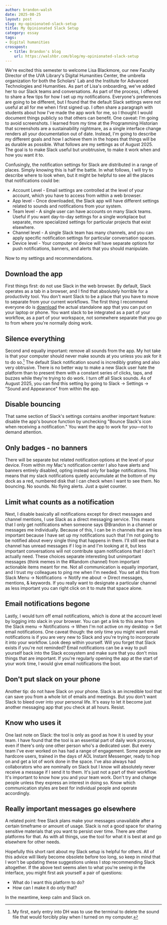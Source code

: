 ```yaml
---
author: brandon-walsh
date: 2025-08-25
layout: post
slug: my-opinionated-slack-setup
title: My Opinionated Slack Setup
category: essay
tags:
- Digital humanities
crosspost:
  - title: Brandon's blog
    url: https://walshbr.com/blog/my-opinionated-slack-setup
---
```

We're excited this semester to welcome Lisa Blackmore, our new Faculty Director of the UVA Library's Digital Humanities Center, the umbrella organization for both the Scholars' Lab and the Institute for Advanced Technologies and Humanities. As part of Lisa's onboarding, we've added her to our Slack teams and conversations. As part of the process, I offered to share a few tips for how I set up my notifications. Everyone's preferences are going to be different, but I found that the default Slack settings were not useful at all for me when I first signed up. I often share a paragraph with students about how I've made the app work for me, so I thought I would document things publicly so that others can benefit. One caveat: I'm going to avoid screenshots. I learned from my time at the Programming Historian that screenshots are a sustainability nightmare, as a single interface change renders all your documentation out of date. Instead, I'm going to describe my different goals and how I achieve them in the hopes that things will be as durable as possible. What follows are my settings as of August 2025. The goal is to make Slack useful but unobtrusive, to make it work when and how you want it to. 

Confusingly, the notification settings for Slack are distributed in a range of places. Simply knowing this is half the battle. In what follows, I will try to describe where to look when, but it might be helpful to see all the places that notifications could be:

* Account Level - Email settings are controlled at the level of your account, which you have to access from within a web browser.
* App level - Once downloaded, the Slack app will have different settings related to sounds and notifications from your system.
* Team level - A single user can have accounts on many Slack teams. Useful if you want day-to-day settings for a single workplace but separate, more specialized settings for particular projects that exist elsewhere.
* Channel level - A single Slack team has many channels, and you can apply specific notification settings for particular conversation spaces.
* Device level - Your computer or device will have separate options for push notifications, banners, and alerts that you should manipulate.

Now to my settings and recommendations.

## Download the app

First things first: do not use Slack in the web browser. By default, Slack operates as a tab in a browser, and I find that absolutely horrible for a productivity tool. You don't want Slack to be a place that you have to move to separate from your current workflows. The first thing I recommend everyone do is [download](https://slack.com/downloads) the actual standalone app that you can put on your laptop or phone. You want slack to be integrated as a part of your workflow, as a part of your workspace, not somewhere separate that you go to from where you're normally doing work. 

## Silence everything

Second and equally important: remove all sounds from the app. My hot take is that your computer should never make sounds at you unless you ask for it to do so.[^1] The default Slack notification sound is incredibly grating and also very obtrusive. 
There is no better way to make a new Slack user hate the platform than to present them with a constant series of clicks, taps, and buzzes while they're trying to do work. I turn off all Slack sounds. As of August 2025, you can find this setting by going to Slack -> Settings -> "Sound and Appearance" from within the app. 

## Disable bouncing

That same section of Slack's settings contains another important feature: disable the app's bounce function by unchecking "Bounce Slack's icon when receiving a notification." You want the app to work for you—not to demand attention. 

## Only badges - no banners

There will be separate but related notification options at the level of your device. From within my Mac's notification center I also have alerts and banners entirely disabled, opting instead only for badge notifications. This means that my slack notifications quietly accumulate at the bottom of my dock as a red, numbered disk that I can check when I want to see them. No bouncing. No sounds. No flying alerts. Just a quiet counter. 

## Limit what counts as a notification

Next, I disable basically all notifications except for direct messages and channel mentions, I use Slack as a direct messaging service. This means that I only get notifications when someone says @Brandon in a channel or messages me individually. Because of this, I can be in channels that are less important because I have set up my notifications such that I'm not going to be notified about every single thing that happens in them. I'll still see that a channel has unread messages if I log in and I'm looking at it, but less important conversations will not contribute spam notifications that I don't actually need. These choices separate interesting but unimportant messages (think memes in the #Random channel) from important actionable items meant for me. Not all communication is equally important, and I trust my colleagues to ping me when I'm needed. You set all this from Slack Menu -> Notifications -> Notify me about -> Direct messages, mentions, & keywords. If you really want to designate a particular channel as less important you can right click on it to mute that space alone.

## Email notifications begone

Lastly, I would turn off email notifications, which is done at the account level by logging into slack in your browser. You can get a link to this area from the Slack menu -> Notifications -> When I'm not active on my desktop -> Set email notifications. One caveat though: the only time you might want email notifications is if you are very new to Slack and you're trying to incorporate it into your workflow. Look deep within yourself. Will you forget that Slack exists if you're not reminded? Email notifications can be a way to pull yourself back into the Slack ecosystem and make sure that you don't miss things that are important. If you're regularly opening the app at the start of your work time, I would give email notifications the boot. 

## Don't put slack on your phone

Another tip: do not have Slack on your phone. Slack is an incredible tool that can save you from a whole lot of emails and  meetings. But you don't want Slack to bleed over into your personal life. It's easy to let it become just another messaging app that you check at all hours. Resist.

## Know who uses it

One last note on Slack: the tool is only as good as how it is used by your team. I have found that the tool is an essential part of daily work process, even if there's only one other person who's a dedicated user. But every team I've ever worked on has had a range of engagement. Some people are hardcore users, trained in the days of AOL Instant Messenger, ready to hop on and get a lot of work done in the space. I've also always had collaborators who are nominally on Slack but I know will absolutely never receive a message if I send it to them. It's just not a part of their workflow. It's important to know how you and your team work. Don't try and change people unless they express an interest in doing so. Know which communication styles are best for individual people and operate accordingly. 

## Really important messages go elsewhere

A related point: free Slack plans make your messages unavailable after a certain timeframe or amount of usage. Slack is not a good space for sharing sensitive materials that you want to persist over time. There are other platforms for that. As with all things, use the tool for what it is best at and go elsewhere for other needs. 

Hopefully this short rant about my Slack setup is helpful for others. All of this advice will likely become obsolete before too long, so keep in mind that I won't be updating these suggestions unless I stop recommending Slack altogether. If the above text seems alien to what you're seeing in the interface, you might first ask yourself a pair of questions: 

* What do I want this platform to do? 
* How can I make it do only that?

In the meantime, keep calm and Slack on. 

[^1]: My first, early entry into DH was to use the terminal to delete the sound file that would forcibly play when I turned on my computer. 
